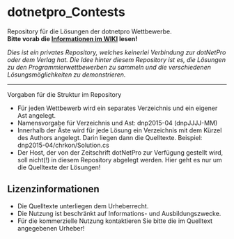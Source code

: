 # dotnetpro_Contests #
Repository für die Lösungen der dotnetpro Wettbewerbe.  
__Bitte vorab die [Informationen im WIKI](https://github.com/chrkon/dotnetpro_Contests/wiki) lesen!__  

_Dies ist ein privates Repository, welches keinerlei Verbindung zur dotNetPro oder dem Verlag hat. Die Idee hinter diesem Repository ist es, die Lösungen zu den Programmierwettbewerben zu sammeln und die verschiedenen Lösungsmöglichkeiten zu demonstrieren._

---

Vorgaben für die Struktur im Repository 
* Für jeden Wettbewerb wird ein separates Verzeichnis und ein eigener Ast angelegt.
* Namensvorgabe für Verzeichnis und Ast:  dnp2015-04 (dnpJJJJ-MM)
* Innerhalb der Äste wird für jede Lösung ein Verzeichnis mit dem Kürzel des Authors angelegt. Darin liegen dann die Quelltexte. Beispiel: dnp2015-04/chrkon/Solution.cs
* Der Host, der von der Zeitschrift dotNetPro zur Verfügung gestellt wird, soll nicht(!) in diesem Repository abgelegt werden. Hier geht es nur um die Quelltexte der Lösungen!

## Lizenzinformationen ##
* Die Quelltexte unterliegen dem Urheberrecht.
* Die Nutzung ist beschränkt auf Informations- und Ausbildungszwecke. 
* Für die kommerzielle Nutzung kontaktieren Sie bitte die im Quelltext angegebenen Urheber!
